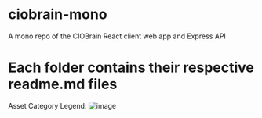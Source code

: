 # ciobrain-mono
A mono repo of the CIOBrain React client web app and Express API

# Each folder contains their respective readme.md files

Asset Category Legend:
![image](https://user-images.githubusercontent.com/63477484/235227029-0f530e5c-b5ee-411d-a568-4e9214fe8879.png)
